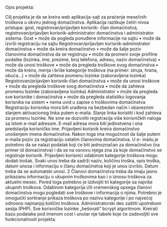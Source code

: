 Opis projekta:

Cilj projekta je da se kreira web aplikacija-sajt za praćenje mesečnih troškova u okviru jednog
domaćinstva. Aplikacija razlikuje četiri nivoa pristupa: gost, registrovan/prijavljen korisnik-
član domaćinstva, registrovan/prijavljen korisnik-administrator domaćinstva i administrator
sistema.
Gost
• može da pogleda ponuđene informacije na sajtu
• može da izvrši registraciju na sajtu
Registrovan/prijavljen korisnik-administrator domaćinstva
• može da kreira domaćinstvo
• može da šalje poziv članovima domaćinstva da se registruju
• može da promeni svoje profilne podatke (lozinka, ime, prezime, broj telefona, adresu,
naziv domaćinstva)
• može da unosi troškove
• može da pregleda troškove svog domaćinstva
• može da kreira, menja i briše kategorije troškova (na primer: struja, hrana, obuća...)
• može da zahteva promenu lozinke (zaboravljena lozinka)
Registrovan/prijavljen korisnik-član domaćinstva
• može da unosi troškove
• može da pregleda troškove svog domaćinstva
• može da zahteva promenu lozinke (zaboravljena lozinka)
Administrator
• može da pregleda sve korisnike i domaćinstva
• može da pregleda statistiku logovanja korisnika na sistem
• nema uvid u zapise o troškovima domaćinstva
Registraciju korisnika mora biti urađena na bezbedan način i obaveznim slanjem aktivacionog
linka putem e-maila. Slanje linka koristiti i kod zahteva za promenu lozinke. Ne sme se
dozvoliti registracija više korisničkih naloga sa istom e-mail adresom. E-mail adresa mora
biti jedinstvena i ona predstavlja korisničko ime.
Prijavljeni korisnik kreira domaćinstvo unošenjem imena domaćinstva. Nakon toga ima
mogućnost da šalje putem e-maila poziv za registraciju ostalim članovima domaćinstva. U e-
mailu je potrebno da se nalazi podatak koji će biti jednoznačan za domaćinstvo (na primer id
domaćinstva) i da se na osnovu njega zna za koje domaćinstvo se registruje korisnik.
Prijavljeni korisnici odabirom kategorije troškova mogu dodati trošak. Svaki unos treba da
sadrži naziv, količinu troška, opis troška, datum unosa i informaciju o članu domaćinstva koji
je unos izvršio. Datum treba da se automatski unosi.
2
Članovi domaćinstva treba da imaju jasno prikazanu informaciju o ukupnim troškovima kao i
o iznosu troškova za aktuelni mesec. Pored toga potrebno je izdvojiti tri kategorije sa najviše
ukupnih troškova.
Odabirom kategorija i/ili vremenskog opsega članovi domaćinstva mogu pogledati sve troškove
i informacija o njima. Potrebno je omogućiti sortiranje prikaza troškova po nazivu kategorije i
po najvećoj odnosno najmanjoj količini troškova.
Administratorski deo zaštiti upotrebom sesija (PHP). Sve korisničke lozinke „hešovati“ bcrypt
algoritmom.
Kreirati bazu podataka pod imenom cost i unutar nje tabele koje će zadovoljiti sve
funkcionalnosti projekta.
